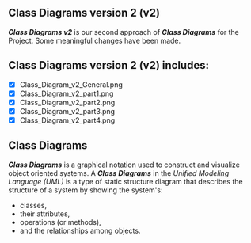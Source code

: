 ## Class Diagrams version 2 (v2)
**_Class Diagrams v2_** is our second approach of **_Class Diagrams_** for the Project.
Some meaningful changes have been made.

## Class Diagrams version 2 (v2) includes:
- [x] Class_Diagram_v2_General.png
- [x] Class_Diagram_v2_part1.png
- [x] Class_Diagram_v2_part2.png
- [x] Class_Diagram_v2_part3.png
- [x] Class_Diagram_v2_part4.png

## Class Diagrams
**_Class Diagrams_** is a graphical notation used to construct and visualize object oriented systems. 
A **_Class Diagrams_** in the _Unified Modeling Language (UML)_ is a type of static structure diagram that describes the structure of a system by showing the system's:

- classes,
- their attributes,
- operations (or methods),
- and the relationships among objects.



